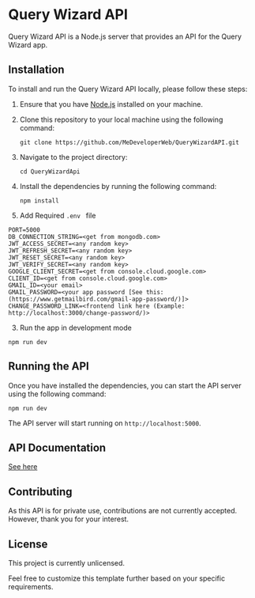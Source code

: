 # Query Wizard API

Query Wizard API is a Node.js server that provides an API for the Query Wizard app.

## Installation

To install and run the Query Wizard API locally, please follow these steps:

1. Ensure that you have [Node.js](https://nodejs.org/) installed on your machine.

2. Clone this repository to your local machine using the following command:
   ```
   git clone https://github.com/MeDeveloperWeb/QueryWizardAPI.git
   ```

3. Navigate to the project directory:
   ```
   cd QueryWizardApi
   ```

4. Install the dependencies by running the following command:
   ```
   npm install
   ```

5. Add Required `.env ` file
  ```
  PORT=5000
  DB_CONNECTION_STRING=<get from mongodb.com>
  JWT_ACCESS_SECRET=<any random key>
  JWT_REFRESH_SECRET=<any random key>
  JWT_RESET_SECRET=<any random key>
  JWT_VERIFY_SECRET=<any random key>
  GOOGLE_CLIENT_SECRET=<get from console.cloud.google.com>
  CLIENT_ID=<get from console.cloud.google.com>
  GMAIL_ID=<your email>
  GMAIL_PASSWORD=<your app password [See this:(https://www.getmailbird.com/gmail-app-password/)]>
  CHANGE_PASSWORD_LINK=<frontend link here (Example: http://localhost:3000/change-password/)>
  ```
3. Run the app in development mode
  ```
  npm run dev
  ```

## Running the API

Once you have installed the dependencies, you can start the API server using the following command:

```
npm run dev
```

The API server will start running on `http://localhost:5000`.

## API Documentation

[See here](./docs/API.md)

## Contributing

As this API is for private use, contributions are not currently accepted. However, thank you for your interest.

## License

This project is currently unlicensed.

Feel free to customize this template further based on your specific requirements.